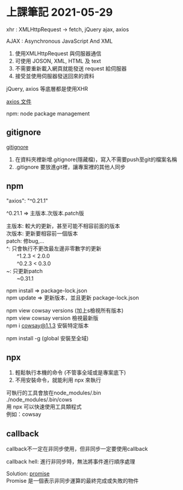 # 上課筆記 2021-05-29

xhr : XMLHttpRequest -> fetch, jQuery ajax, axios


AJAX : Asynchronous JavaScript And XML
1. 使用XMLHttpRequest 與伺服器通信
2. 可使用 JOSON, XML, HTML 及 text
3. 不需要重新載入網頁就能發送 request 給伺服器
4. 接受並使用伺服器發送回來的資料

jQuery, axios 等底層都是使用XHR

[axios 文件](https://www.npmjs.com/package/axios)

npm: node package management

## gitignore
[gitignore](https://www.toptal.com/developers/gitignore)

1. 在資料夾裡新增.gitignore(隱藏檔)，寫入不需要push至git的檔案名稱
2. .gitignore 要放進git裡，讓專案裡的其他人同步

## npm
"axios": "^0.21.1"

^0.21.1 => 主版本.次版本.patch版

主版本: 較大的更新，甚至可能不相容前面的版本  
次版本: 更新要相容前一個版本  
patch: 修bug,...  
^: 只會執行不更改最左邊非零數字的更新  
　　^1.2.3 < 2.0.0  
　　^0.2.3 < 0.3.0  
~: 只更新patch  
　　~0.31.1


npm install => package-lock.json<br>
npm update => 更新版本，並且更新 package-lock.json<br>

npm view cowsay versions (加上s檢視所有版本)<br>
npm view cowsay version 檢視最新版<br>
npm i cowsay@1.1.3 安裝特定版本

npm install -g (global 安裝至全域)

## npx

1. 輕鬆執行本機的命令 (不管事全域或是專案底下)
2. 不用安裝命令，就能利用 npx 來執行

可執行的工具會放在node_modules/.bin<br>
./node_modules/.bin/cows<br>
用 npx 可以快速使用工具類程式<br>
例如：cowsay

## callback

callback不一定在非同步使用，但非同步一定要使用callback

callback hell: 進行非同步時，無法將事件進行順序處理 

Solution: [promise](https://developer.mozilla.org/zh-TW/docs/Web/JavaScript/Reference/Global_Objects/Promise) <br>
Promise 是一個表示非同步運算的最終完成或失敗的物件